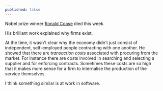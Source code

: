 ```yaml
---
published: false
---
```


Nobel prize winner [Ronald Coase](http://en.wikipedia.org/wiki/Ronald_Coase) died this week.

His brilliant work explained why firms exist. 

At the time, it wasn't clear why the economy didn't just consist of independent, self-employed people contracting with one another. He showed that there are _transaction costs_ associated with procuring from the market. For instance there are costs involved in searching and selecting a supplier and for enforcing contracts. Sometimes these costs are so high that it makes more sense for a firm to internalise the production of the service themselves.

I think something similar is at work in software. 